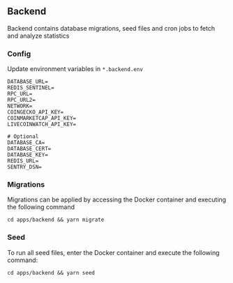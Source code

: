 ## Backend

Backend contains database migrations, seed files and cron jobs to fetch and analyze statistics

### Config

Update environment variables in `*.backend.env`

```
DATABASE_URL=
REDIS_SENTINEL=
RPC_URL=
RPC_URL2=
NETWORK=
COINGECKO_API_KEY=
COINMARKETCAP_API_KEY=
LIVECOINWATCH_API_KEY=

# Optional
DATABASE_CA=
DATABASE_CERT=
DATABASE_KEY=
REDIS_URL=
SENTRY_DSN=
```

### Migrations

Migrations can be applied by accessing the Docker container and executing the following command

```
cd apps/backend && yarn migrate
```

### Seed

To run all seed files, enter the Docker container and execute the following command:

```
cd apps/backend && yarn seed
```
